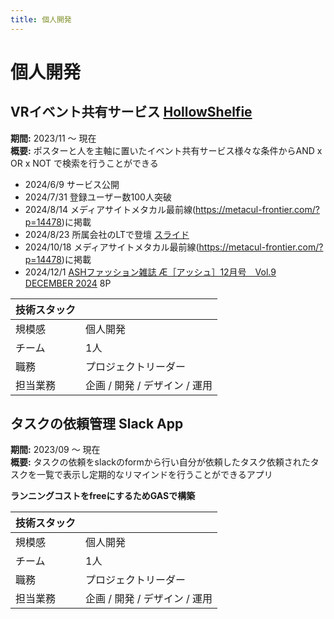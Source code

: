 ```yaml
---
title: 個人開発
---
```


# 個人開発

## VRイベント共有サービス [HollowShelfie](https://hollowshelfie.com/)

**期間:** 2023/11 ～ 現在  
**概要:** ポスターと人を主軸に置いたイベント共有サービス様々な条件からAND x OR x NOT で検索を行うことができる

- 2024/6/9 サービス公開  
- 2024/7/31 登録ユーザー数100人突破
- 2024/8/14 メディアサイトメタカル最前線(https://metacul-frontier.com/?p=14478)に掲載
- 2024/8/23 所属会社のLTで登壇 [スライド](https://spherestacking.github.io/SlideCollection/2024-08-23)
- 2024/10/18 メディアサイトメタカル最前線(https://metacul-frontier.com/?p=14478)に掲載
- 2024/12/1 [ASHファッション雑誌 Æ［アッシュ］12月号　Vol.9 DECEMBER 2024](https://ashenputtel.booth.pm/items/6338433)  8P

| 技術スタック         |  <div class="flex gap-2 flex-wrap"><SkillIcon skill="laravel" /> <SkillIcon skill="jetstream" /> <SkillIcon skill="sail" /> <SkillIcon skill="inertia" /> <SkillIcon skill="scout" /> <SkillIcon skill="socialite" /> <SkillIcon skill="telescope" /></div> |
|----------------------|-------------------------------|
| 規模感               | 個人開発 |
| チーム               | 1人 |
| 職務                 | プロジェクトリーダー |
| 担当業務             | 企画 / 開発 / デザイン / 運用 |

## タスクの依頼管理 Slack App

**期間:** 2023/09 ～ 現在  
**概要:** タスクの依頼をslackのformから行い自分が依頼したタスク依頼されたタスクを一覧で表示し定期的なリマインドを行うことができるアプリ

**ランニングコストをfreeにするためGASで構築**

| 技術スタック         | <div class="flex gap-2 flex-wrap"><SkillIcon skill="slack" /> <SkillIcon skill="googledevelopers" /> <SkillIcon skill="spreadsheet" /></div> |
|----------------------|-------------------------------|
| 規模感               | 個人開発 |
| チーム               | 1人 |
| 職務                 | プロジェクトリーダー |
| 担当業務             | 企画 / 開発 / デザイン / 運用 |
